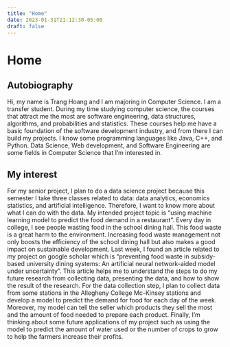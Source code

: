 ```yaml
---
title: "Home"
date: 2023-01-31T21:12:30-05:00
draft: false
---
```

# Home

## Autobiography

Hi, my name is Trang Hoang and I am majoring in Computer Science. I am a transfer student. During my time studying computer science, the courses that attract me the most are software engineering, data structures, algorithms, and probabilities and statistics. These courses help me have a basic foundation of the software development industry, and from there I can build my projects. I know some programming languages like Java, C++, and Python. Data Science, Web development, and Software Engineering are some fields in Computer Science that I’m interested in.

## My interest

For my senior project, I plan to do a data science project because this semester I take three classes related to data: data analytics, economics statistics, and artificial intelligence. Therefore, I want to know more about what I can do with the data. My intended project topic is “using machine learning model to predict the food demand in a restaurant”. Every day in college, I see people wasting food in the school dining hall. This food waste is a great harm to the environment. Increasing food waste management not only boosts the efficiency of the school dining hall but also makes a good impact on sustainable development. Last week, I found an article related to my project on google scholar which is  “preventing food waste in subsidy-based university dining systems: An artificial neural network-aided model under uncertainty”. This article helps me to understand the steps to do my future research from collecting data, presenting the data, and how to show the result of the research. For the data collection step, I plan to collect data from some stations in the Allegheny College Mc-Kinsey stations and develop a model to predict the demand for food for each day of the week. Moreover, my model can tell the seller which products they sell the most and the amount of food needed to prepare each product. Finally, I’m thinking about some future applications of my project such as using the model to predict the amount of water used or the number of crops to grow to help the farmers increase their profits.
